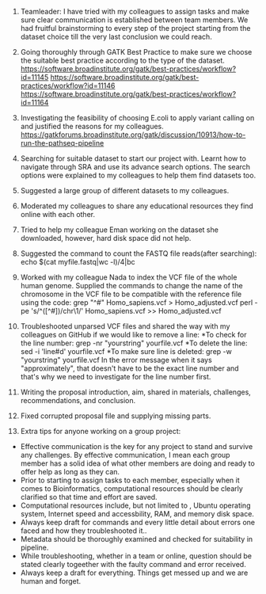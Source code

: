 1. Teamleader: I have tried with my colleagues to assign tasks and make sure clear communication is established between team members. We had fruitful brainstorming to every step of the project starting from the dataset choice till the very last conclusion we could reach.
2. Going thoroughly through GATK Best Practice to make sure we choose the suitable best practice according to the type of the dataset.
https://software.broadinstitute.org/gatk/best-practices/workflow?id=11145
https://software.broadinstitute.org/gatk/best-practices/workflow?id=11146
https://software.broadinstitute.org/gatk/best-practices/workflow?id=11164
3. Investigating the feasibility of choosing E.coli to apply variant calling on and justified the reasons for my colleagues.
https://gatkforums.broadinstitute.org/gatk/discussion/10913/how-to-run-the-pathseq-pipeline
4. Searching for suitable dataset to start our project with. Learnt how to navigate through SRA and use its advance search options. The search options were explained to my colleagues to help them find datasets too.
5. Suggested a large group of different datasets to my colleagues.
6. Moderated my colleagues to share any educational resources they find online with each other.
7. Tried to help my colleague Eman working on the dataset she downloaded, however, hard disk space did not help.
8. Suggested the command  to count the FASTQ file reads(after searching): echo $(cat myfile.fastq|wc -l)/4|bc
9. Worked with my colleague Nada to index the VCF file of the whole human genome. Supplied the commands to change the name of the chromosome in the VCF file to be compatible with the reference file using the code:
grep "^#" Homo_sapiens.vcf > Homo_adjusted.vcf
perl -pe 's/^([^#])/chr\1/' Homo_sapiens.vcf >> Homo_adjusted.vcf 
10. Troubleshooted unparsed VCF files and shared the way with my colleagues on GitHub if we would like to remove a line:
    *To check for the line number:
    grep -nr "yourstring" yourfile.vcf
    *To delete the line:
    sed -i 'line#d' yourfile.vcf
    *To make sure line is deleted:
    grep -w "yourstring" yourfile.vcf
In the error message when it says "approximately", that doesn't have to be the exact line number and that's why we need to investigate for the line number first.

11. Writing the proposal introduction, aim, shared in materials, challenges, recommendations, and conclusion.
12. Fixed corrupted proposal file and supplying missing parts.
12. Extra tips for anyone working on a group project:
- Effective communication is the key for any project to stand and survive any challenges. By effective communication, I mean each group member has a solid idea of what other members are doing and ready to offer help as long as they can.
- Prior to starting to assign tasks to each member, especially when it comes to Bioinformatics, computational resources should be clearly clarified so that time and effort are saved.
- Computational resources include, but not limited to , Ubuntu operating system, Internet speed and accessbility, RAM, and memory disk space.
- Always keep draft for commands and every little detail about errors one faced and how they troubleshooted it..
- Metadata should be thoroughly examined and checked for suitability in pipeline.
- While troubleshooting, whether in a team or online, question should be stated clearly togeether with the faulty command and error received.
- Always keep a draft for everything. Things  get messed up and we are human and forget.


